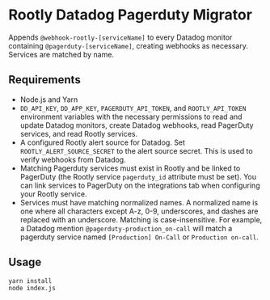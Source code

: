 # Rootly Datadog Pagerduty Migrator

Appends `@webhook-rootly-[serviceName]` to every Datadog monitor containing `@pagerduty-[serviceName]`, creating webhooks as necessary. Services are matched by name.

## Requirements

- Node.js and Yarn
- `DD_API_KEY`, `DD_APP_KEY`, `PAGERDUTY_API_TOKEN`, and `ROOTLY_API_TOKEN` environment variables with the necessary permissions to read and update Datadog monitors, create Datadog webhooks, read PagerDuty services, and read Rootly services.
- A configured Rootly alert source for Datadog. Set `ROOTLY_ALERT_SOURCE_SECRET` to the alert source secret. This is used to verify webhooks from Datadog.
- Matching Pagerduty services must exist in Rootly and be linked to PagerDuty (the Rootly service `pagerduty_id` attribute must be set). You can link services to PagerDuty on the integrations tab when configuring your Rootly service.
- Services must have matching normalized names. A normalized name is one where all characters except A-z, 0-9, underscores, and dashes are replaced with an underscore. Matching is case-insensitive. For example, a Datadog mention `@pagerduty-production_on-call` will match a pagerduty service named `[Production] On-Call` or `Production on-call`.

## Usage

    yarn install
    node index.js
